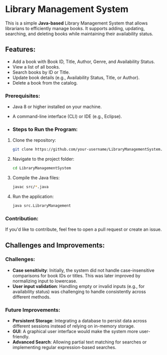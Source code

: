 # Library Management System

This is a simple **Java-based** Library Management System that allows librarians to efficiently manage books. It supports adding, updating, searching, and deleting books while maintaining their availability status.

## Features:
- Add a book with Book ID, Title, Author, Genre, and Availability Status.
- View a list of all books.
- Search books by ID or Title.
- Update book details (e.g., Availability Status, Title, or Author).
- Delete a book from the catalog.

### Prerequisites:
- Java 8 or higher installed on your machine.
- A command-line interface (CLI) or IDE (e.g., Eclipse).

- ### Steps to Run the Program:
1. Clone the repository:
    ```bash
    git clone https://github.com/your-username/LibraryManagementSystem.git
    ```
2. Navigate to the project folder:
    ```bash
    cd LibraryManagementSystem
    ```
3. Compile the Java files:
    ```bash
    javac src/*.java
    ```
4. Run the application:
    ```bash
    java src.LibraryManagement
    ```

### Contribution:
If you'd like to contribute, feel free to open a pull request or create an issue.


## Challenges and Improvements:
### Challenges:
- **Case sensitivity**: Initially, the system did not handle case-insensitive comparisons for book IDs or titles. This was later improved by normalizing input to lowercase.
- **User input validation**: Handling empty or invalid inputs (e.g., for availability status) was challenging to handle consistently across different methods.
  
### Future Improvements:
- **Persistent Storage**: Integrating a database to persist data across different sessions instead of relying on in-memory storage.
- **GUI**: A graphical user interface would make the system more user-friendly.
- **Advanced Search**: Allowing partial text matching for searches or implementing regular expression-based searches.

